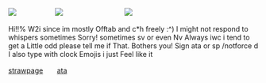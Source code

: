 ![](https://file.garden/ZdF6HcRP03Bv1I7q/IMG_1931.gif)　　 　　　  ![](https://file.garden/ZdF6HcRP03Bv1I7q/IMG_1930.gif)　　 　　　 　　　  ![](https://file.garden/ZdF6HcRP03Bv1I7q/IMG_1929.gif)

Hi!!% W2i since im mostly Offtab and c*h freely :^) I might not respond to whispers sometimes Sorry! sometimes sv or even Nv  Always iwc i tend to get a Little odd please tell me if That. Bothers you! Sign ata or sp /notforce d  I also type with clock Emojis i just Feel like it

[strawpage](https://ch547.straw.page)　　[ata](https://timeline.atabook.org)
